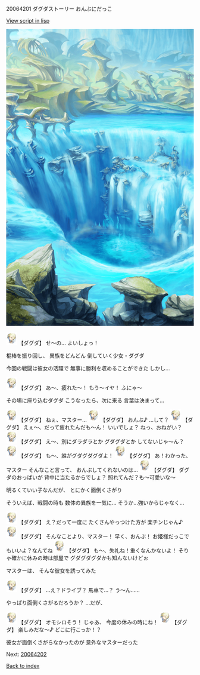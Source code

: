 20064201 ダグダストーリー おんぶにだっこ

[View script in lisp](../scripts/20064201.txt)

![valley.png](../images/backgrounds/valley.png)

<img src="../images/units/200641.png" alt="200641.png" height="34"/>
【ダグダ】
せ〜の…
よいしょっ！

棍棒を振り回し、
異族をどんどん
倒していく少女・ダグダ

今回の戦闘は彼女の活躍で
無事に勝利を収めることができた
しかし…

<img src="../images/units/200641.png" alt="200641.png" height="34"/>
【ダグダ】
あ〜、疲れた〜！
もう〜イヤ！
ふにゃ〜

その場に座り込むダグダ
こうなったら、次に来る
言葉は決まって…

<img src="../images/units/200641.png" alt="200641.png" height="34"/>
【ダグダ】
ねぇ、マスター…

<img src="../images/units/200641.png" alt="200641.png" height="34"/>
【ダグダ】
おんぶ♪
…して？

<img src="../images/units/200641.png" alt="200641.png" height="34"/>
【ダグダ】
えぇ〜、だって疲れたんだも〜ん！
いいでしょ？
ねっ、おねがい？

<img src="../images/units/200641.png" alt="200641.png" height="34"/>
【ダグダ】
え〜、別にダラダラとか
グダグダとか
してないじゃ〜ん？

<img src="../images/units/200641.png" alt="200641.png" height="34"/>
【ダグダ】
も〜、誰がグダグダグダよ！

<img src="../images/units/200641.png" alt="200641.png" height="34"/>
【ダグダ】
あ！わかった、マスター
そんなこと言って、
おんぶしてくれないのは…

<img src="../images/units/200641.png" alt="200641.png" height="34"/>
【ダグダ】
ダグダのおっぱいが
背中に当たるからでしょ？
照れてんだ？も〜可愛いな〜

明るくていい子なんだが、
とにかく面倒くさがり

そういえば、戦闘の時も
数体の異族を一気に…
そうか…強いからじゃなく…

<img src="../images/units/200641.png" alt="200641.png" height="34"/>
【ダグダ】
え？だって一度に
たくさんやっつけた方が
楽チンじゃん♪

<img src="../images/units/200641.png" alt="200641.png" height="34"/>
【ダグダ】
そんなことより、マスター！
早く、おんぶ！
お姫様だっこでもいいよ？なんてね

<img src="../images/units/200641.png" alt="200641.png" height="34"/>
【ダグダ】
も〜、失礼ね！重くなんかないよ！
そりゃ確かに休みの時は部屋で
グダグダグダかも知んないけどぉ

マスターは、
そんな彼女を誘ってみた

<img src="../images/units/200641.png" alt="200641.png" height="34"/>
【ダグダ】
…え？ドライブ？
馬車で…？
う〜ん……

やっぱり面倒くさがるだろうか？
…だが、

<img src="../images/units/200641.png" alt="200641.png" height="34"/>
【ダグダ】
オモシロそう！
じゃあ、
今度の休みの時にね！

<img src="../images/units/200641.png" alt="200641.png" height="34"/>
【ダグダ】
楽しみだな〜♪
どこに行こっか！？

彼女が面倒くさがらなかったのが
意外なマスターだった

Next: [20064202](20064202.md)

[Back to index](index.md)
